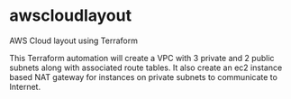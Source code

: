 # awscloudlayout
AWS Cloud layout using Terraform

This Terraform automation will create a VPC with 3 private and 2 public subnets along with associated route tables. It also create an ec2 instance based NAT gateway for instances on private subnets to communicate to Internet.
